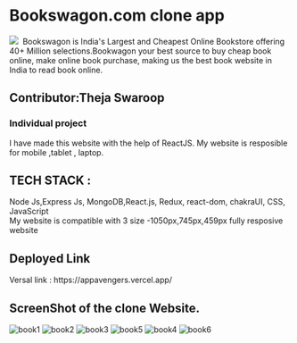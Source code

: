 <h1>Bookswagon.com clone app </h1>
<img src="https://d2g9wbak88g7ch.cloudfront.net/staticimages/logo-new.png"/>

<img src="" alt=""/>
Bookswagon is India's Largest and Cheapest Online Bookstore offering 40+ Million selections.Bookwagon your best source to buy cheap book online, make online book purchase, making us the best book website in India to read book online.

<h2>Contributor:Theja Swaroop</h2>

<h3>
Individual project
 <br>
</h3>


I have made this website with the help of ReactJS.
My website is resposible for mobile ,tablet , laptop.

<h2>TECH STACK :</h3>
<p>
Node Js,Express Js, MongoDB,React.js, Redux, react-dom, chakraUI, CSS, JavaScript 
</br>
My website is compatible with 3 size -1050px,745px,459px 
fully resposive website
</p>

<h2>Deployed Link </h2>
<p>Versal link : https://appavengers.vercel.app/</p>

<h2>ScreenShot of the clone Website.</h2>


![book1](https://user-images.githubusercontent.com/105914391/221394112-e9543d24-35da-4b0a-85cc-09504874696b.png)
![book2](https://user-images.githubusercontent.com/105914391/221394115-4b619a1f-8b3f-48f6-8969-d1084974f971.png)
![book3](https://user-images.githubusercontent.com/105914391/221394118-afc0bd6b-5172-4220-9a81-6eff35733fd5.png)
![book5](https://user-images.githubusercontent.com/105914391/221394122-98c56373-f2ed-4024-94c6-5047f102c778.png)
![book4](https://user-images.githubusercontent.com/105914391/221394124-d7e4d8b2-2932-44f1-b92c-66fecb36dcf8.png)
![book6](https://user-images.githubusercontent.com/105914391/221394127-2dc51f4a-9d0d-45a9-af0c-77f73d3d272b.png)
